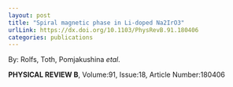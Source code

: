 ```yaml
---
layout: post
title: "Spiral magnetic phase in Li-doped Na2IrO3"
urlLink: https://dx.doi.org/10.1103/PhysRevB.91.180406
categories: publications
---
```

By: Rolfs, Toth, Pomjakushina *etal*.

**PHYSICAL REVIEW B**, Volume:91, Issue:18, Article Number:180406
